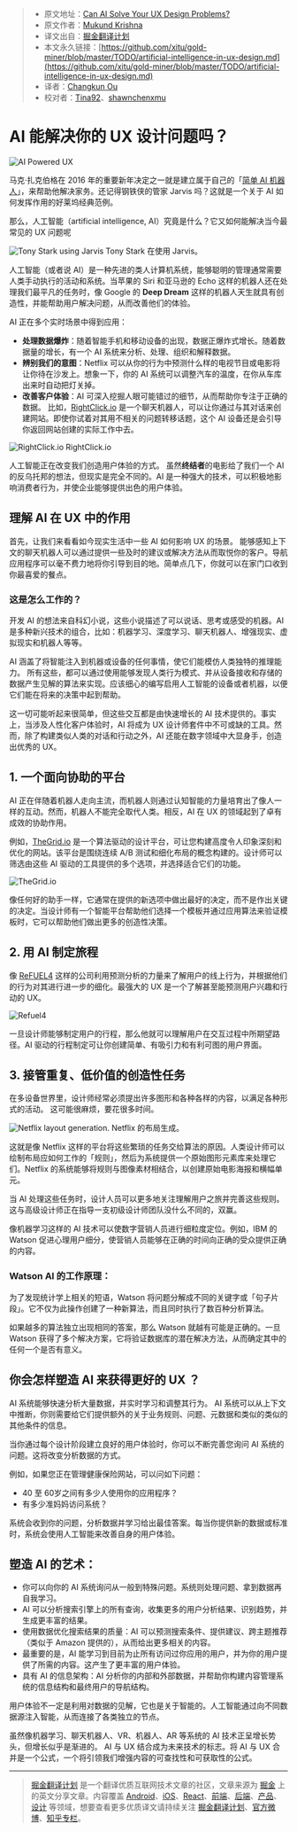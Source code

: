 
  > * 原文地址：[Can AI Solve Your UX Design Problems?](https://www.sitepoint.com/artificial-intelligence-in-ux-design/)
  > * 原文作者：[Mukund Krishna](https://www.sitepoint.com/author/mukund-krishna/)
  > * 译文出自：[掘金翻译计划](https://github.com/xitu/gold-miner)
  > * 本文永久链接：[https://github.com/xitu/gold-miner/blob/master/TODO/artificial-intelligence-in-ux-design.md](https://github.com/xitu/gold-miner/blob/master/TODO/artificial-intelligence-in-ux-design.md)
  > * 译者：[Changkun Ou](https://github.com/changkun/)
  > * 校对者：[Tina92](https://github.com/Tina92)、[shawnchenxmu](https://github.com/shawnchenxmu)

# AI 能解决你的 UX 设计问题吗？

  ![AI Powered UX](https://dab1nmslvvntp.cloudfront.net/wp-content/uploads/2017/07/1501567920icDqSo2.jpg)

马克·扎克伯格在 2016 年的重要新年决定之一就是建立属于自己的「[简单 AI 机器人](http://www.vanityfair.com/news/2016/12/mark-zuckerberg-spent-100-hours-building-his-own-robot-butler)」，来帮助他解决家务。还记得钢铁侠的管家 Jarvis 吗？这就是一个关于 AI 如何发挥作用的好莱坞经典范例。

那么，人工智能（artificial intelligence, AI）究竟是什么？它又如何能解决当今最常见的 UX 问题呢

![Tony Stark using Jarvis](https://dab1nmslvvntp.cloudfront.net/wp-content/uploads/2017/07/150156788652646.jpg)
Tony Stark 在使用 Jarvis。

人工智能（或者说 AI）是一种先进的类人计算机系统，能够聪明的管理通常需要人类手动执行的活动和系统。当苹果的 Siri 和亚马逊的 Echo 这样的机器人还在处理我们最平凡的任务时，像 Google 的 **Deep Dream** 这样的机器人天生就具有创造性，并能帮助用户解决问题，从而改善他们的体验。

AI 正在多个实时场景中得到应用：

- **处理数据爆炸**：随着智能手机和移动设备的出现，数据正爆炸式增长。随着数据量的增长，有一个 AI 系统来分析、处理、组织和解释数据。
- **辨别我们的意图**：Netflix 可以从你的行为中预测什么样的电视节目或电影将让你待在沙发上。想象一下，你的 AI 系统可以调整汽车的温度，在你从车库出来时自动把灯关掉。
- **改善客户体验**：AI 可深入挖掘人眼可能错过的细节，从而帮助你专注于正确的数据。 比如，[RightClick.io](https://rightclick.io/#/) 是一个聊天机器人，可以让你通过与其对话来创建网站。即使你试着对其用不相关的问题转移话题，这个 AI 设备还是会引导你返回网站创建的实际工作中去。

![RightClick.io](https://dab1nmslvvntp.cloudfront.net/wp-content/uploads/2017/07/15015679069ApLLkv.jpg)
RightClick.io

人工智能正在改变我们创造用户体验的方式。 虽然**终结者**的电影给了我们一个 AI 的反乌托邦的想法，但现实是完全不同的。AI 是一种强大的技术，可以积极地影响消费者行为，并使企业能够提供出色的用户体验。

## 理解 AI 在 UX 中的作用

首先，让我们来看看如今现实生活中一些 AI 如何影响 UX 的场景。 能够感知上下文的聊天机器人可以通过提供一些及时的建议或解决方法从而取悦你的客户。导航应用程序可以毫不费力地将你引导到目的地。简单点几下，你就可以在家门口收到你最喜爱的餐点。

### 这是怎么工作的？

开发 AI 的想法来自科幻小说，这些小说描述了可以说话、思考或感受的机器。AI 是多种新兴技术的组合，比如：机器学习、深度学习、聊天机器人、增强现实、虚拟现实和机器人等等。

AI 涵盖了将智能注入到机器或设备的任何事情，使它们能模仿人类独特的推理能力。 所有这些，都可以通过使用能够发现人类行为模式、并从设备接收和存储的数据产生见解的算法来实现。应该细心的编写启用人工智能的设备或者机器，以便它们能在将来的决策中起到帮助。

这一切可能听起来很简单，但这些交互都是由快速增长的 AI 技术提供的。事实上，当涉及人性化客户体验时，AI 将成为 UX 设计师套件中不可或缺的工具。然而，除了构建类似人类的对话和行动之外，AI 还能在数字领域中大显身手，创造出优秀的 UX。

## 1. 一个面向协助的平台

AI 正在伴随着机器人走向主流，而机器人则通过认知智能的力量培育出了像人一样的互动。然而，机器人不能完全取代人类。相反，AI 在 UX 的领域起到了卓有成效的协助作用。

例如，[TheGrid.io](https://thegrid.io/) 是一个算法驱动的设计平台，可让您构建高度令人印象深刻和优化的网站。该平台是围绕连续 A/B 测试和细化布局的概念构建的。设计师可以筛选由这些 AI 驱动的工具提供的多个选项，并选择适合它们的功能。

![TheGrid.io](https://dab1nmslvvntp.cloudfront.net/wp-content/uploads/2017/07/1501567868cAk9mgD-e1501568470475.jpg)

像任何好的助手一样，它通常在提供的新选项中做出最好的决定，而不是作出关键的决定。当设计师有一个智能平台帮助他们选择一个模板并通过应用算法来验证模板时，它可以帮助他们做出更多的创造性决策。

## 2. 用 AI 制定旅程

像 [ReFUEL4](https://www.refuel4.com/) 这样的公司利用预测分析的力量来了解用户的线上行为，并根据他们的行为对其进行进一步的细化。最强大的 UX 是一个了解甚至能预测用户兴趣和行动的 UX。

![Refuel4](https://dab1nmslvvntp.cloudfront.net/wp-content/uploads/2017/07/1501567882ezgif.com-optimize-34.gif)

一旦设计师能够制定用户的行程，那么他就可以理解用户在交互过程中所期望路径。AI 驱动的行程制定可让你创建简单、有吸引力和有利可图的用户界面。

## 3. 接管重复、低价值的创造性任务

在多设备世界里，设计师经常必须提出许多图形和各种各样的内容，以满足各种形式的活动。 这可能很麻烦，要花很多时间。

![Netflix layout generation.](https://dab1nmslvvntp.cloudfront.net/wp-content/uploads/2017/07/150156789352650.jpg)
Netflix 的布局生成。

这就是像 Netflix 这样的平台将这些繁琐的任务交给算法的原因。人类设计师可以绘制布局应如何工作的「规则」，然后为系统提供一个原始图形元素库来处理它们。Netflix 的系统能够将规则与图像素材相结合，以创建原始电影海报和横幅单元。

当 AI 处理这些任务时，设计人员可以更多地关注理解用户之旅并完善这些规则。 这与高级设计师正在指导一支初级设计师团队没什么不同的，双赢。

像机器学习这样的 AI 技术可以使数字营销人员进行细粒度定位。例如，IBM 的 Watson 促进心理用户细分，使营销人员能够在正确的时间向正确的受众提供正确的内容。

### Watson AI 的工作原理：

为了发现统计学上相关的短语，Watson 将问题分解成不同的关键字或「句子片段」。它不仅为此操作创建了一种新算法，而且同时执行了数百种分析算法。

如果越多的算法独立出现相同的答案，那么 Watson 就越有可能是正确的。一旦 Watson 获得了多个解决方案，它将验证数据库的潜在解决方法，从而确定其中的任何一个是否有意义。

## 你会怎样塑造 AI 来获得更好的 UX ？

AI 系统能够快速分析大量数据，并实时学习和调整其行为。 AI 系统可以从上下文中推断，你则需要给它们提供额外的关于业务规则、问题、元数据和类似的类似的其他条件的信息。

当你通过每个设计阶段建立良好的用户体验时，你可以不断完善您询问 AI 系统的问题。这将改变分析数据的方式。

例如，如果您正在管理健康保险网站，可以问如下问题：

- 40 至 60岁之间有多少人使用你的应用程序？
- 有多少准妈妈访问系统？

系统会收到你的问题，分析数据并学习给出最佳答案。每当你提供新的数据或标准时，系统会使用人工智能来改善自身的用户体验。

## 塑造 AI 的艺术：

- 你可以向你的 AI 系统询问从一般到特殊问题。系统则处理问题、拿到数据再自我学习。
- AI 可以分析搜索引擎上的所有查询，收集更多的用户分析结果、识别趋势，并生成更丰富的结果。
- 使用数据优化搜索结果的质量：AI 可以预测搜索条件、提供建议、跨主题推荐（类似于 Amazon 提供的），从而给出更多相关的内容。
- 最重要的是，AI 能学习到目前为止所有访问过你应用的用户，并为你的用户提供了所需的内容。这产生了更丰富的用户体验。
- 具有 AI 的信息架构：AI 分析你的内部和外部数据，并帮助你构建内容管理系统的信息结构和最终用户的导航结构。

用户体验不一定是利用对数据的见解，它也是关于智能的。人工智能通过向不同数据源注入智能，从而连接了各类独立的节点。

虽然像机器学习、聊天机器人、VR、机器人、AR 等系统的 AI 技术正呈增长势头，但增长似乎是渐进的。 AI 与 UX 结合成为未来技术的标志。将 AI 与 UX 合并是一个公式，一个将引领我们增强内容的可查找性和可获取性的公式。

---

  > [掘金翻译计划](https://github.com/xitu/gold-miner) 是一个翻译优质互联网技术文章的社区，文章来源为 [掘金](https://juejin.im) 上的英文分享文章。内容覆盖 [Android](https://github.com/xitu/gold-miner#android)、[iOS](https://github.com/xitu/gold-miner#ios)、[React](https://github.com/xitu/gold-miner#react)、[前端](https://github.com/xitu/gold-miner#前端)、[后端](https://github.com/xitu/gold-miner#后端)、[产品](https://github.com/xitu/gold-miner#产品)、[设计](https://github.com/xitu/gold-miner#设计) 等领域，想要查看更多优质译文请持续关注 [掘金翻译计划](https://github.com/xitu/gold-miner)、[官方微博](http://weibo.com/juejinfanyi)、[知乎专栏](https://zhuanlan.zhihu.com/juejinfanyi)。
